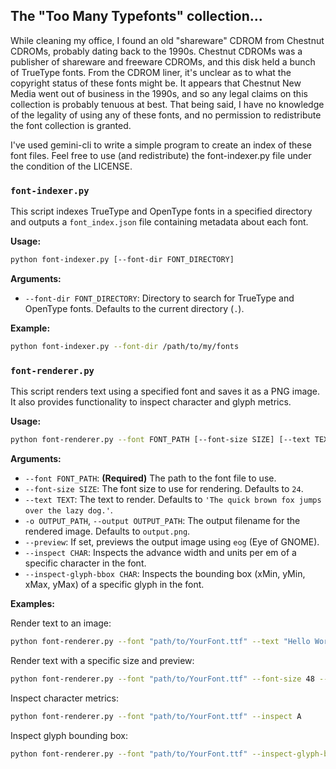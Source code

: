 ## The "Too Many Typefonts" collection...


While cleaning my office, I found an old "shareware" CDROM from Chestnut CDROMs, probably 
dating back to the 1990s. Chestnut CDROMs was a publisher of shareware and freeware CDROMs,
and this disk held a bunch of TrueType fonts. From the CDROM liner, it's unclear as to
what the copyright status of these fonts might be. It appears that Chestnut New Media
went out of business in the 1990s, and so any legal claims on this collection is probably
tenuous at best. That being said, I have no knowledge of the legality of using any of these
fonts, and no permission to redistribute the font collection is granted.

I've used gemini-cli to write a simple program to create an index of these font files. Feel 
free to use (and redistribute) the font-indexer.py file under the condition of the LICENSE.

### `font-indexer.py`

This script indexes TrueType and OpenType fonts in a specified directory and outputs a `font_index.json` file containing metadata about each font.

**Usage:**

```bash
python font-indexer.py [--font-dir FONT_DIRECTORY]
```

**Arguments:**

*   `--font-dir FONT_DIRECTORY`: Directory to search for TrueType and OpenType fonts. Defaults to the current directory (`.`).

**Example:**

```bash
python font-indexer.py --font-dir /path/to/my/fonts
```

### `font-renderer.py`

This script renders text using a specified font and saves it as a PNG image. It also provides functionality to inspect character and glyph metrics.

**Usage:**

```bash
python font-renderer.py --font FONT_PATH [--font-size SIZE] [--text TEXT] [-o OUTPUT_PATH] [--preview] [--inspect CHAR] [--inspect-glyph-bbox CHAR]
```

**Arguments:**

*   `--font FONT_PATH`: **(Required)** The path to the font file to use.
*   `--font-size SIZE`: The font size to use for rendering. Defaults to `24`.
*   `--text TEXT`: The text to render. Defaults to `'The quick brown fox jumps over the lazy dog.'`.
*   `-o OUTPUT_PATH`, `--output OUTPUT_PATH`: The output filename for the rendered image. Defaults to `output.png`.
*   `--preview`: If set, previews the output image using `eog` (Eye of GNOME).
*   `--inspect CHAR`: Inspects the advance width and units per em of a specific character in the font.
*   `--inspect-glyph-bbox CHAR`: Inspects the bounding box (xMin, yMin, xMax, yMax) of a specific glyph in the font.

**Examples:**

Render text to an image:

```bash
python font-renderer.py --font "path/to/YourFont.ttf" --text "Hello World" -o hello.png
```

Render text with a specific size and preview:

```bash
python font-renderer.py --font "path/to/YourFont.ttf" --font-size 48 --text "Large Text" --preview
```

Inspect character metrics:

```bash
python font-renderer.py --font "path/to/YourFont.ttf" --inspect A
```

Inspect glyph bounding box:

```bash
python font-renderer.py --font "path/to/YourFont.ttf" --inspect-glyph-bbox G
```
